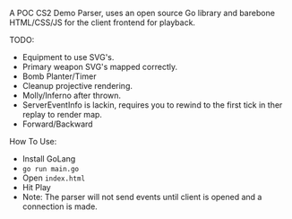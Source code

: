 A POC CS2 Demo Parser, uses an open source Go library and barebone HTML/CSS/JS for the client frontend for playback.

TODO:
- Equipment to use SVG's.
- Primary weapon SVG's mapped correctly.
- Bomb Planter/Timer
- Cleanup projective rendering.
- Molly/Inferno after thrown.
- ServerEventInfo is lackin, requires you to rewind to the first tick in ther replay to render map.
- Forward/Backward


How To Use:
- Install GoLang
- `go run main.go`
- Open `index.html`
- Hit Play
- Note: The parser will not send events until client is opened and a connection is made.
